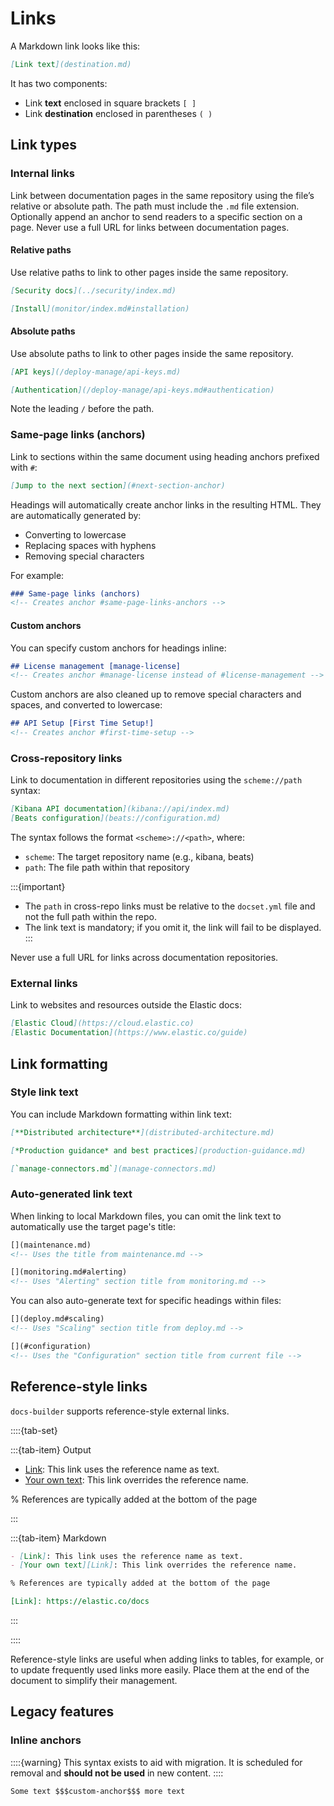 # Links

A Markdown link looks like this:

```markdown
[Link text](destination.md)
```

It has two components:

- Link **text** enclosed in square brackets `[ ]`
- Link **destination** enclosed in parentheses `( )`

## Link types

### Internal links

Link between documentation pages in the same repository using the file’s relative or absolute path. The path must include the `.md` file extension. Optionally append an anchor to send readers to a specific section on a page. Never use a full URL for links between documentation pages.

#### Relative paths

Use relative paths to link to other pages inside the same repository.

```markdown
[Security docs](../security/index.md)

[Install](monitor/index.md#installation)
```

#### Absolute paths

Use absolute paths to link to other pages inside the same repository.

```markdown
[API keys](/deploy-manage/api-keys.md)

[Authentication](/deploy-manage/api-keys.md#authentication)
```

Note the leading `/` before the path.

### Same-page links (anchors)

Link to sections within the same document using heading anchors prefixed with `#`:

```markdown
[Jump to the next section](#next-section-anchor)
```

Headings will automatically create anchor links in the resulting HTML. They are automatically generated by:

- Converting to lowercase
- Replacing spaces with hyphens
- Removing special characters

For example:

```markdown
### Same-page links (anchors)
<!-- Creates anchor #same-page-links-anchors -->
```

#### Custom anchors
You can specify custom anchors for headings inline:

```markdown
## License management [manage-license]
<!-- Creates anchor #manage-license instead of #license-management -->
```

Custom anchors are also cleaned up to remove special characters and spaces, and converted to lowercase:

```markdown
## API Setup [First Time Setup!]
<!-- Creates anchor #first-time-setup -->
```

### Cross-repository links

Link to documentation in different repositories using the `scheme://path` syntax:

```markdown
[Kibana API documentation](kibana://api/index.md)
[Beats configuration](beats://configuration.md)
```

The syntax follows the format `<scheme>://<path>`, where:
- `scheme`: The target repository name (e.g., kibana, beats)
- `path`: The file path within that repository

:::{important}
- The `path` in cross-repo links must be relative to the `docset.yml` file and not the full path within the repo.
- The link text is mandatory; if you omit it, the link will fail to be displayed. 
:::

Never use a full URL for links across documentation repositories.

### External links

Link to websites and resources outside the Elastic docs:

```markdown
[Elastic Cloud](https://cloud.elastic.co)
[Elastic Documentation](https://www.elastic.co/guide)
```

## Link formatting

### Style link text

You can include Markdown formatting within link text:

```markdown
[**Distributed architecture**](distributed-architecture.md)

[*Production guidance* and best practices](production-guidance.md)

[`manage-connectors.md`](manage-connectors.md)
```

### Auto-generated link text

When linking to local Markdown files, you can omit the link text to automatically use the target page's title:

```markdown
[](maintenance.md)  
<!-- Uses the title from maintenance.md -->

[](monitoring.md#alerting)
<!-- Uses "Alerting" section title from monitoring.md -->
```

You can also auto-generate text for specific headings within files:

```markdown
[](deploy.md#scaling)
<!-- Uses "Scaling" section title from deploy.md -->

[](#configuration)  
<!-- Uses the "Configuration" section title from current file -->
```

## Reference-style links

`docs-builder` supports reference-style external links.

::::{tab-set}

:::{tab-item} Output

- [Link]: This link uses the reference name as text.
- [Your own text][Link]: This link overrides the reference name.

% References are typically added at the bottom of the page

[Link]: https://elastic.co/docs

:::

:::{tab-item} Markdown

```markdown
- [Link]: This link uses the reference name as text.
- [Your own text][Link]: This link overrides the reference name.

% References are typically added at the bottom of the page

[Link]: https://elastic.co/docs
```

:::


::::

Reference-style links are useful when adding links to tables, for example, or to update frequently used links more easily. Place them at the end of the document to simplify their management.

## Legacy features

### Inline anchors

::::{warning}
This syntax exists to aid with migration. It is scheduled for removal and **should not be used** in new content.
::::

```markdown
Some text $$$custom-anchor$$$ more text
```
